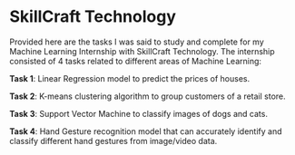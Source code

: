 # SkillCraft Technology

Provided here are the tasks I was said to study and complete for my Machine Learning Internship with SkillCraft Technology. The internship consisted of 4 tasks related to different areas of Machine Learning:

**Task 1**: Linear Regression model to predict the prices of houses.

**Task 2**: K-means clustering algorithm to group customers of a retail store.

**Task 3**: Support Vector Machine to classify images of dogs and cats.

**Task 4**: Hand Gesture recognition model that can accurately identify and classify different hand gestures from image/video data.

